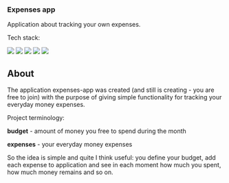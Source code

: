 ### Expenses app

Application about tracking your own expenses.

Tech stack:

<img src="https://img.shields.io/badge/framework-laravel8-red"/>
<img src="https://img.shields.io/badge/db-mysql-blue"/>
<img src="https://img.shields.io/badge/-vuejs-green"/>
<img src="https://img.shields.io/badge/css-sass-orange"/>
<img src="https://img.shields.io/badge/-bootstrap4-blue"/>

## About

The application expenses-app was created (and still is creating - you are free to join) with the purpose of giving simple functionality for tracking your everyday money expenses.

Project terminology:

**budget** - amount of money you free to spend during the month

**expenses** - your everyday money expenses

So the idea is simple and quite I think useful: you define your budget, add each expense to application and see in each moment how much you spent, how much money remains and so on.


  
